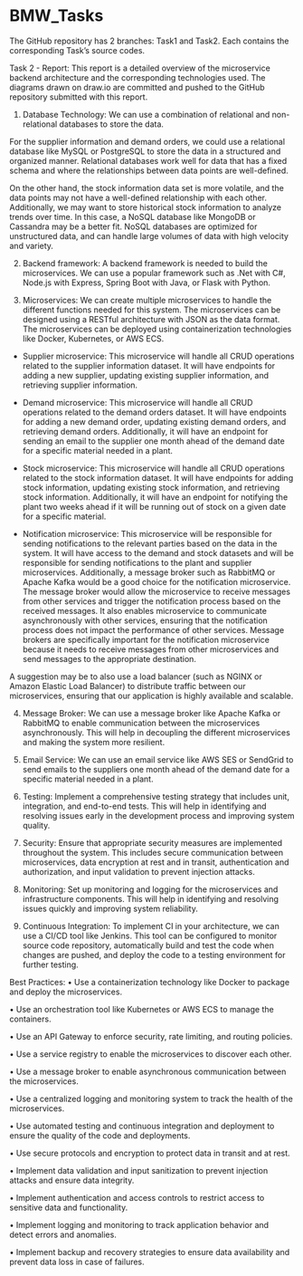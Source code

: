 # BMW_Tasks
The GitHub repository has 2 branches: Task1 and Task2. Each contains the corresponding Task’s source codes. 

Task 2 - Report:
This report is a detailed overview of the microservice backend architecture and the corresponding technologies used. The diagrams drawn on draw.io are committed and pushed to the GitHub repository submitted with this report. 
1.	Database Technology: We can use a combination of relational and non-relational databases to store the data. 

For the supplier information and demand orders, we could use a relational database like MySQL or PostgreSQL to store the data in a structured and organized manner. Relational databases work well for data that has a fixed schema and where the relationships between data points are well-defined.

On the other hand, the stock information data set is more volatile, and the data points may not have a well-defined relationship with each other. Additionally, we may want to store historical stock information to analyze trends over time. In this case, a NoSQL database like MongoDB or Cassandra may be a better fit. NoSQL databases are optimized for unstructured data, and can handle large volumes of data with high velocity and variety.

2.	Backend framework: A backend framework is needed to build the microservices.  We can use a popular framework such as .Net with C#, Node.js with Express, Spring Boot with Java, or Flask with Python.

3.	Microservices: We can create multiple microservices to handle the different functions needed for this system. The microservices can be designed using a RESTful architecture with JSON as the data format. The microservices can be deployed using containerization technologies like Docker, Kubernetes, or AWS ECS.

-	Supplier microservice: This microservice will handle all CRUD operations related to the supplier information dataset. It will have endpoints for adding a new supplier, updating existing supplier information, and retrieving supplier information.

-	Demand microservice: This microservice will handle all CRUD operations related to the demand orders dataset. It will have endpoints for adding a new demand order, updating existing demand orders, and retrieving demand orders. Additionally, it will have an endpoint for sending an email to the supplier one month ahead of the demand date for a specific material needed in a plant.

-	Stock microservice: This microservice will handle all CRUD operations related to the stock information dataset. It will have endpoints for adding stock information, updating existing stock information, and retrieving stock information. Additionally, it will have an endpoint for notifying the plant two weeks ahead if it will be running out of stock on a given date for a specific material.

-	Notification microservice: This microservice will be responsible for sending notifications to the relevant parties based on the data in the system. It will have access to the demand and stock datasets and will be responsible for sending notifications to the plant and supplier microservices. Additionally, a message broker such as RabbitMQ or Apache Kafka would be a good choice for the notification microservice. The message broker would allow the microservice to receive messages from other services and trigger the notification process based on the received messages. It also enables microservice to communicate asynchronously with other services, ensuring that the notification process does not impact the performance of other services. Message brokers are specifically important for the notification microservice because it needs to receive messages from other microservices and send messages to the appropriate destination.

A suggestion may be to also use a load balancer (such as NGINX or Amazon Elastic Load Balancer) to distribute traffic between our microservices, ensuring that our application is highly available and scalable.

4.	Message Broker: We can use a message broker like Apache Kafka or RabbitMQ to enable communication between the microservices asynchronously. This will help in decoupling the different microservices and making the system more resilient.

5.	Email Service: We can use an email service like AWS SES or SendGrid to send emails to the suppliers one month ahead of the demand date for a specific material needed in a plant.


6.	Testing: Implement a comprehensive testing strategy that includes unit, integration, and end-to-end tests. This will help in identifying and resolving issues early in the development process and improving system quality.

7.	Security: Ensure that appropriate security measures are implemented throughout the system. This includes secure communication between microservices, data encryption at rest and in transit, authentication and authorization, and input validation to prevent injection attacks.

8.	Monitoring: Set up monitoring and logging for the microservices and infrastructure components. This will help in identifying and resolving issues quickly and improving system reliability.

9.	Continuous Integration: To implement CI in your architecture, we can use a CI/CD tool like Jenkins. This tool can be configured to monitor source code repository, automatically build and test the code when changes are pushed, and deploy the code to a testing environment for further testing.

Best Practices:
•	Use a containerization technology like Docker to package and deploy the microservices.

•	Use an orchestration tool like Kubernetes or AWS ECS to manage the containers.

•	Use an API Gateway to enforce security, rate limiting, and routing policies.

•	Use a service registry to enable the microservices to discover each other.

•	Use a message broker to enable asynchronous communication between the microservices.

•	Use a centralized logging and monitoring system to track the health of the microservices.

•	Use automated testing and continuous integration and deployment to ensure the quality of the code and deployments.

•	Use secure protocols and encryption to protect data in transit and at rest.

•	Implement data validation and input sanitization to prevent injection attacks and ensure data integrity.

•	Implement authentication and access controls to restrict access to sensitive data and functionality.

•	Implement logging and monitoring to track application behavior and detect errors and anomalies.

•	Implement backup and recovery strategies to ensure data availability and prevent data loss in case of failures.
